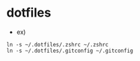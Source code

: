 # dotfiles

- ex)
```
ln -s ~/.dotfiles/.zshrc ~/.zshrc
ln -s ~/.dotfiles/.gitconfig ~/.gitconfig
```
